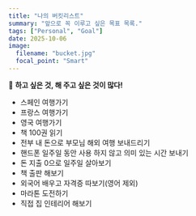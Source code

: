 ```yaml
---
title: "나의 버킷리스트"
summary: "앞으로 꼭 이루고 싶은 목표 목록."
tags: ["Personal", "Goal"]
date: 2025-10-06
image:
  filename: "bucket.jpg"
  focal_point: "Smart"
---
```


🎯 **하고 싶은 것, 해 주고 싶은 것이 많다!**

- 스페인 여행가기
- 프랑스 여행가기
- 영국 여행가기
- 책 100권 읽기
- 전부 내 돈으로 부모님 해외 여행 보내드리기
- 핸드폰 일주일 동안 사용 하지 않고 의미 있는 시간 보내기
- 돈 지출 0으로 일주일 살아보기
- 책 출판 해보기
- 외국어 배우고 자격증 따보기(영어 제외)
- 마라톤 도전하기
- 직접 집 인테리어 해보기
